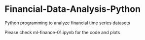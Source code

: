 # Financial-Data-Analysis-Python
Python programming to analyze financial time series datasets

Please check ml-finance-01.ipynb for the code and plots
